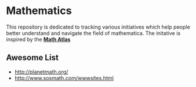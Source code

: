 # Mathematics

This repository is dedicated to tracking various initiatives which help people better understand and navigate the field of mathematica. The initative is inspired by the [**Math Atlas**](http://web.archive.org/web/20111125212431/http://www.math-atlas.org/)

## Awesome List

- http://planetmath.org/
- http://www.sosmath.com/wwwsites.html
